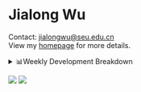 #  Jialong Wu

Contact: jialongwu@seu.edu.cn<br>
View my [homepage](https://callanwu.github.io/) for more details.

<details><summary>📊Weekly Development Breakdown</summary>

<!--START_SECTION:waka-->

```txt
From: 08 September 2024 - To: 15 September 2024

Total Time: 15 hrs 32 mins

Python       9 hrs 50 mins   ████████████████░░░░░░░░░   63.39 %
Bash         3 hrs 13 mins   █████▒░░░░░░░░░░░░░░░░░░░   20.75 %
Other        1 hr 8 mins     ██░░░░░░░░░░░░░░░░░░░░░░░   07.37 %
JSON         36 mins         █░░░░░░░░░░░░░░░░░░░░░░░░   03.95 %
Text         19 mins         ▓░░░░░░░░░░░░░░░░░░░░░░░░   02.09 %
```

<!--END_SECTION:waka-->

[![wakatime](https://wakatime.com/badge/user/c6720b29-9431-4a60-bc9d-e1fb2b6bd65f.svg)](https://wakatime.com/@c6720b29-9431-4a60-bc9d-e1fb2b6bd65f)
</details>

[![](https://img.shields.io/badge/Google%20Scholar-4385FE.svg?&color=d6d6d6&style=flat-square&logo=google-scholar)](https://scholar.google.com/citations?user=6eg2m4YAAAAJ)
![](https://komarev.com/ghpvc/?username=callanwu)
